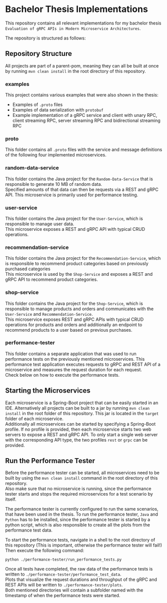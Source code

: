 # Bachelor Thesis Implementations 

This repository contains all relevant implementations for my bachelor
thesis `Evaluation of gRPC APIs in Modern Microservice Architectures`.

The repository is structured as follows:

## Repository Structure

All projects are part of a parent-pom, meaning they can all be built at once by
running `mvn clean install` in the root directory of this repository.

### examples

This project contains various examples that were also shown in the thesis:

- Examples of `.proto` files
- Examples of data serialization with `protobuf`
- Example implementation of a gRPC service and client with unary RPC, client streaming RPC, server
  streaming RPC and bidirectional streaming RPC

### proto

This folder contains all `.proto` files with the service and message definitions of the following
four implemented microservices.

### random-data-service

This folder contains the Java project for the `Random-Data-Service` that is responsible to generate
10 MB of random data. \
Specified amounts of that data can then be requests via a REST and gRPC API. This microservice is
primarily used for performance testing.

### user-service

This folder contains the Java project for the `User-Service`, which is responsible to manage user
data. \
This microservice exposes a REST and gRPC API with typical CRUD operations.

### recommendation-service

This folder contains the Java project for the `Recommendation-Service`, which is responsible to
recommend product categories based on previously purchased categories \
This microservice is used by the `Shop-Service` and exposes a REST and gRPC API to recommend product
categories.

### shop-service

This folder contains the Java project for the `Shop-Service`, which is responsible to manage
products and orders and communicates with the `User-Service` and `Recommendation-Service`. \
This microservice exposes REST and gRPC APIs with typical CRUD operations for products and orders
and additionally an endpoint to recommend products to a user based on previous purchases.

### performance-tester

This folder contains a separate application that was used to run performance tests on the previously
mentioned microservices. This performance test application executes requests to gRPC and REST API of
a microservice and measures the request duration for each request. \
Check below on how to execute the performance tests.

## Starting the Microservices

Each microservice is a Spring-Boot project that can be easily started in an IDE. Alternatively all
projects can be built to a jar by running `mvn clean install` in the root folder of this repository.
This jar is located in the `target` folder of each microservice. \
Additionally all microservices can be started by specifying a Spring-Boot profile. If no profile is
provided, then each microservice starts two web servers to expose a REST and gRPC API. To only start
a single web server with the corresponding API type, the two profiles `rest` or `grpc` can be
provided.

## Run the Performance Tester

Before the performance tester can be started, all microservices need to be built by using
the `mvn clean install` command in the root directory of this repository. \
Also make sure that no microservice is running, since the performance tester starts and stops the
required microservices for a test scenario by itself.

The performance tester is currently configured to run the same scenarios, that have been used in the
thesis.
To run the performance tester, `Java` and `Python` has to be installed, since the performance tester
is started by a python script, which is also responsible to create all the plots from the
performance test data.

To start the performance tests, navigate in a shell to the root directory of this repository (This
is important, otherwise the performance tester will fail!) \
Then execute the following command:

```
python ./performance-tester/run_performance_tests.py
```

Once all tests have completed, the raw data of the performance tests is written
to `./performance-tester/performance_test_data`. \
Plots that visualize the request durations and throughput of the gRPC and REST APIs will be written
to `./performance-tester/plots`. \
Both mentioned directories will contain a subfolder named with the timestamp of when the performance
tests were started.